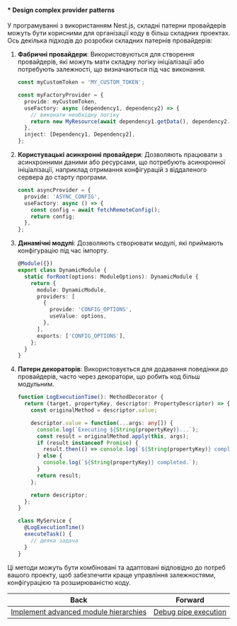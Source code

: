 #### * Design complex provider patterns

У програмуванні з використанням Nest.js, складні патерни провайдерів можуть бути корисними для організації коду в більш складних проектах. Ось декілька підходів до розробки складних патернів провайдерів:

1. **Фабричні провайдери**: Використовуються для створення провайдерів, які можуть мати складну логіку ініціалізації або потребують залежності, що визначаються під час виконання.

    ```typescript
    const myCustomToken = 'MY_CUSTOM_TOKEN';

    const myFactoryProvider = {
      provide: myCustomToken,
      useFactory: async (dependency1, dependency2) => {
        // виконати необхідну логіку
        return new MyResource(await dependency1.getData(), dependency2.config);
      },
      inject: [Dependency1, Dependency2],
    };
    ```

2. **Користувацькі асинхронні провайдери**: Дозволяють працювати з асинхронними даними або ресурсами, що потребують асинхронної ініціалізації, наприклад отримання конфігурацій з віддаленого сервера до старту програми.

    ```typescript
    const asyncProvider = {
      provide: 'ASYNC_CONFIG',
      useFactory: async () => {
        const config = await fetchRemoteConfig();
        return config;
      },
    };
    ```

3. **Динамічні модулі**: Дозволяють створювати модулі, які приймають конфігурацію під час імпорту.

    ```typescript
    @Module({})
    export class DynamicModule {
      static forRoot(options: ModuleOptions): DynamicModule {
        return {
          module: DynamicModule,
          providers: [
            {
              provide: 'CONFIG_OPTIONS',
              useValue: options,
            },
          ],
          exports: ['CONFIG_OPTIONS'],
        };
      }
    }
    ```

4. **Патерн декораторів**: Використовується для додавання поведінки до провайдерів, часто через декоратори, що робить код більш модульним.

    ```typescript
    function LogExecutionTime(): MethodDecorator {
      return (target, propertyKey, descriptor: PropertyDescriptor) => {
        const originalMethod = descriptor.value;

        descriptor.value = function(...args: any[]) {
          console.log(`Executing ${String(propertyKey)}...`);
          const result = originalMethod.apply(this, args);
          if (result instanceof Promise) {
            result.then(() => console.log(`${String(propertyKey)} completed.`));
          } else {
            console.log(`${String(propertyKey)} completed.`);
          }
          return result;
        };

        return descriptor;
      };
    }

    class MyService {
      @LogExecutionTime()
      executeTask() {
        // деяка задача
      }
    }
    ```

Ці методи можуть бути комбіновані та адаптовані відповідно до потреб вашого проекту, щоб забезпечити краще управління залежностями, конфігурацією та розширюваністю коду.

| Back | Forward |
|---|---|
| [Implement advanced module hierarchies](/ua/senior/nestjs/implement-complex-module-structures.md)  | [Debug pipe execution](/ua/senior/nestjs/execute-debug-pipe.md) |